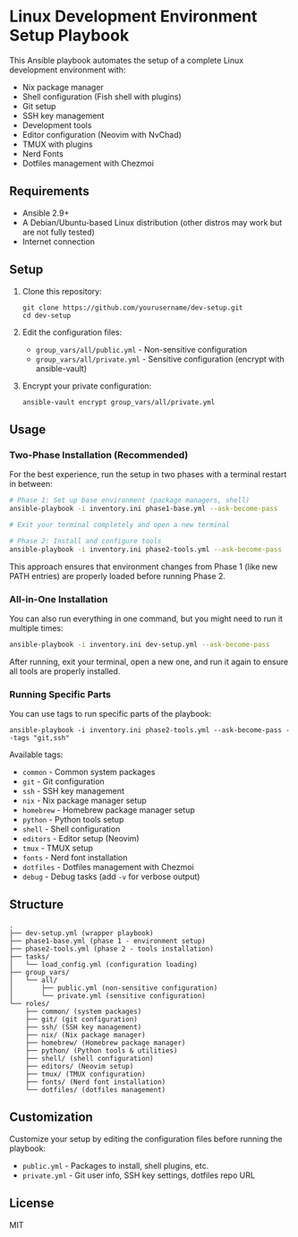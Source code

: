 # Linux Development Environment Setup Playbook

This Ansible playbook automates the setup of a complete Linux development environment with:

- Nix package manager
- Shell configuration (Fish shell with plugins)
- Git setup
- SSH key management
- Development tools
- Editor configuration (Neovim with NvChad)
- TMUX with plugins
- Nerd Fonts
- Dotfiles management with Chezmoi

## Requirements

- Ansible 2.9+
- A Debian/Ubuntu-based Linux distribution (other distros may work but are not fully tested)
- Internet connection

## Setup

1. Clone this repository:
   ```
   git clone https://github.com/yourusername/dev-setup.git
   cd dev-setup
   ```

2. Edit the configuration files:
   - `group_vars/all/public.yml` - Non-sensitive configuration
   - `group_vars/all/private.yml` - Sensitive configuration (encrypt with ansible-vault)

3. Encrypt your private configuration:
   ```
   ansible-vault encrypt group_vars/all/private.yml
   ```

## Usage

### Two-Phase Installation (Recommended)

For the best experience, run the setup in two phases with a terminal restart in between:

```bash
# Phase 1: Set up base environment (package managers, shell)
ansible-playbook -i inventory.ini phase1-base.yml --ask-become-pass

# Exit your terminal completely and open a new terminal

# Phase 2: Install and configure tools
ansible-playbook -i inventory.ini phase2-tools.yml --ask-become-pass
```

This approach ensures that environment changes from Phase 1 (like new PATH entries) are properly loaded before running Phase 2.

### All-in-One Installation

You can also run everything in one command, but you might need to run it multiple times:

```bash
ansible-playbook -i inventory.ini dev-setup.yml --ask-become-pass
```

After running, exit your terminal, open a new one, and run it again to ensure all tools are properly installed.

### Running Specific Parts

You can use tags to run specific parts of the playbook:

```
ansible-playbook -i inventory.ini phase2-tools.yml --ask-become-pass --tags "git,ssh"
```

Available tags:
- `common` - Common system packages
- `git` - Git configuration
- `ssh` - SSH key management
- `nix` - Nix package manager setup
- `homebrew` - Homebrew package manager setup
- `python` - Python tools setup
- `shell` - Shell configuration
- `editors` - Editor setup (Neovim)
- `tmux` - TMUX setup
- `fonts` - Nerd font installation
- `dotfiles` - Dotfiles management with Chezmoi
- `debug` - Debug tasks (add `-v` for verbose output)

## Structure

```
.
├── dev-setup.yml (wrapper playbook)
├── phase1-base.yml (phase 1 - environment setup) 
├── phase2-tools.yml (phase 2 - tools installation)
├── tasks/
│   └── load_config.yml (configuration loading)
├── group_vars/
│   └── all/
│       ├── public.yml (non-sensitive configuration)
│       └── private.yml (sensitive configuration)
└── roles/
    ├── common/ (system packages)
    ├── git/ (git configuration)
    ├── ssh/ (SSH key management)
    ├── nix/ (Nix package manager)
    ├── homebrew/ (Homebrew package manager)
    ├── python/ (Python tools & utilities)
    ├── shell/ (shell configuration)
    ├── editors/ (Neovim setup)
    ├── tmux/ (TMUX configuration)
    ├── fonts/ (Nerd font installation)
    └── dotfiles/ (dotfiles management)
```

## Customization

Customize your setup by editing the configuration files before running the playbook:

- `public.yml` - Packages to install, shell plugins, etc.
- `private.yml` - Git user info, SSH key settings, dotfiles repo URL

## License

MIT
